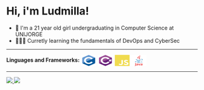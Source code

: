 

# Hi, i'm Ludmilla!
- 🌱 I'm a 21 year old girl undergraduating in Computer Science at UNIJORGE
- 👩🏽‍💻 Curretly learning the fundamentals of DevOps and CyberSec


---------------
<div

## **Linguages and Frameworks:**
  <img align="center" alt="Linne-C" height="30" width="40" src="https://raw.githubusercontent.com/devicons/devicon/master/icons/c/c-original.svg">
  <img align="center" alt="Linne-Csharp" height="30" width="40" src="https://raw.githubusercontent.com/devicons/devicon/master/icons/csharp/csharp-original.svg">
  <img align="center" alt="Linne-Js" height="30" width="40" src="https://raw.githubusercontent.com/devicons/devicon/master/icons/javascript/javascript-plain.svg">
  <img align="center" alt="Linne-java" height="30" width="40" src="https://raw.githubusercontent.com/devicons/devicon/master/icons/java/java-original-wordmark.svg">

</div>

---------------


<div>
  <a href="https://github.com/abreulud">
  <img height="160em" src="https://github-readme-stats.vercel.app/api?username=abreulud&show_icons=&theme=midnight-purple&include_all_commits=true&count_private=true"/>
  <img height="160em" src="https://github-readme-stats.vercel.app/api/top-langs/?username=abreulud&layout=compact&langs_count=7&theme=midnight-purple"/>
</div>
 


